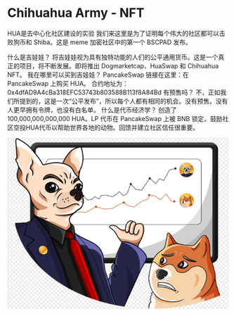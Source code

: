 # Chihuahua Army - NFT

HUA是去中心化社区建设的实验
我们来这里是为了证明每个伟大的社区都可以击败狗币和 Shiba。这是 meme 加密社区中的第一个 BSCPAD 发布。

什么是吉娃娃？
将吉娃娃视为具有独特功能的人们的公平通用货币。这是一个真正的项目，将不断发展。即将推出 Dogmarketcap、HuaSwap 和 Chihuahua NFT。
我在哪里可以买到吉娃娃？
PancakeSwap 链接在这里：在 PancakeSwap 上购买 HUA。 合约地址为：0x4dfAD9A4cBa318EFC53743b803588B113f8A84Bd
有预售吗？
不，正如我们所提到的，这是一次“公平发布”，所以每个人都有相同的机会。没有预售。没有人更早拥有令牌，也没有白名单。
什么是代币经济学？
创造了 100,000,000,000,000 HUA。LP 代币在 PancakeSwap 上被 BNB 锁定。鼓励社区空投HUA代币以帮助世界各地的动物。回馈并建立社区信任很重要。

![nft](01.png)
